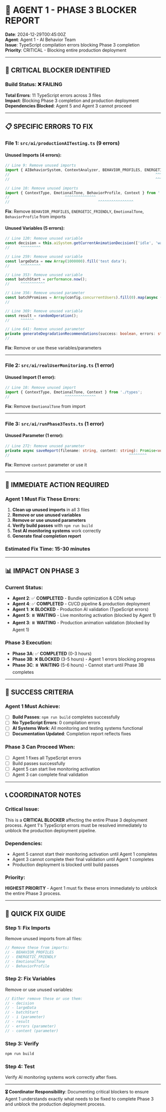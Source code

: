 # 🚨 AGENT 1 - PHASE 3 BLOCKER REPORT

**Date**: 2024-12-29T00:45:00Z  
**Agent**: Agent 1 - AI Behavior Team  
**Issue**: TypeScript compilation errors blocking Phase 3 completion  
**Priority**: CRITICAL - Blocking entire production deployment  

---

## 🚨 **CRITICAL BLOCKER IDENTIFIED**

### **Build Status**: ❌ **FAILING**
**Total Errors**: 11 TypeScript errors across 3 files  
**Impact**: Blocking Phase 3 completion and production deployment  
**Dependencies Blocked**: Agent 5 and Agent 3 cannot proceed

---

## 📋 **SPECIFIC ERRORS TO FIX**

### **File 1: `src/ai/productionAITesting.ts` (9 errors)**

#### **Unused Imports (4 errors):**
```typescript
// Line 9: Remove unused imports
import { AIBehaviorSystem, ContextAnalyzer, BEHAVIOR_PROFILES, ENERGETIC_FRIENDLY } from './index';
//                                                                  ^^^^^^^^^^^^^^^^^^^^
//                                                                  ^^^^^^^^^^^^^^^^^^^^

// Line 10: Remove unused imports  
import { ContextType, EmotionalTone, BehaviorProfile, Context } from './types';
//                         ^^^^^^^^^^^^^^
//                                        ^^^^^^^^^^^^^^^^
```

**Fix**: Remove `BEHAVIOR_PROFILES`, `ENERGETIC_FRIENDLY`, `EmotionalTone`, `BehaviorProfile` from imports

#### **Unused Variables (5 errors):**
```typescript
// Line 120: Remove unused variable
const decision = this.aiSystem.getCurrentAnimationDecision(['idle', 'wave', 'dance']);
//     ^^^^^^^^^

// Line 259: Remove unused variable
const largeData = new Array(1000000).fill('test data');
//     ^^^^^^^^^

// Line 353: Remove unused variable
const batchStart = performance.now();
//     ^^^^^^^^^^^

// Line 356: Remove unused parameter
const batchPromises = Array(config.concurrentUsers).fill(0).map(async (_, i) => {
//                                                                        ^

// Line 369: Remove unused variable
const result = randomOperation();
//     ^^^^^^

// Line 641: Remove unused parameter
private generateDegradationRecommendations(success: boolean, errors: string[]): string[] {
//                                                                      ^^^^^^
```

**Fix**: Remove or use these variables/parameters

---

### **File 2: `src/ai/realUserMonitoring.ts` (1 error)**

#### **Unused Import (1 error):**
```typescript
// Line 10: Remove unused import
import { ContextType, EmotionalTone, Context } from './types';
//                         ^^^^^^^^^^^^^^
```

**Fix**: Remove `EmotionalTone` from import

---

### **File 3: `src/ai/runPhase3Tests.ts` (1 error)**

#### **Unused Parameter (1 error):**
```typescript
// Line 272: Remove unused parameter
private async saveReport(filename: string, content: string): Promise<void> {
//                                                      ^^^^^^^^
```

**Fix**: Remove `content` parameter or use it

---

## 🎯 **IMMEDIATE ACTION REQUIRED**

### **Agent 1 Must Fix These Errors:**

1. **Clean up unused imports** in all 3 files
2. **Remove or use unused variables** 
3. **Remove or use unused parameters**
4. **Verify build passes** with `npm run build`
5. **Test AI monitoring systems** work correctly
6. **Generate final completion report**

### **Estimated Fix Time**: 15-30 minutes

---

## 📊 **IMPACT ON PHASE 3**

### **Current Status:**
- **Agent 2**: ✅ **COMPLETED** - Bundle optimization & CDN setup
- **Agent 4**: ✅ **COMPLETED** - CI/CD pipeline & production deployment
- **Agent 1**: ❌ **BLOCKED** - Production AI validation (TypeScript errors)
- **Agent 5**: ⏸️ **WAITING** - Live monitoring activation (blocked by Agent 1)
- **Agent 3**: ⏸️ **WAITING** - Production animation validation (blocked by Agent 1)

### **Phase 3 Execution:**
- **Phase 3A**: ✅ **COMPLETED** (0-3 hours)
- **Phase 3B**: ❌ **BLOCKED** (3-5 hours) - Agent 1 errors blocking progress
- **Phase 3C**: ⏸️ **WAITING** (5-6 hours) - Cannot start until Phase 3B completes

---

## 🚀 **SUCCESS CRITERIA**

### **Agent 1 Must Achieve:**
- [ ] **Build Passes**: `npm run build` completes successfully
- [ ] **No TypeScript Errors**: 0 compilation errors
- [ ] **AI Systems Work**: All monitoring and testing systems functional
- [ ] **Documentation Updated**: Completion report reflects fixes

### **Phase 3 Can Proceed When:**
- [ ] Agent 1 fixes all TypeScript errors
- [ ] Build passes successfully
- [ ] Agent 5 can start live monitoring activation
- [ ] Agent 3 can complete final validation

---

## 📞 **COORDINATOR NOTES**

### **Critical Issue:**
This is a **CRITICAL BLOCKER** affecting the entire Phase 3 deployment process. Agent 1's TypeScript errors must be resolved immediately to unblock the production deployment pipeline.

### **Dependencies:**
- Agent 5 cannot start their monitoring activation until Agent 1 completes
- Agent 3 cannot complete their final validation until Agent 1 completes
- Production deployment is blocked until build passes

### **Priority:**
**HIGHEST PRIORITY** - Agent 1 must fix these errors immediately to unblock the entire Phase 3 process.

---

## 🔧 **QUICK FIX GUIDE**

### **Step 1: Fix Imports**
Remove unused imports from all files:
```typescript
// Remove these from imports:
// - BEHAVIOR_PROFILES
// - ENERGETIC_FRIENDLY  
// - EmotionalTone
// - BehaviorProfile
```

### **Step 2: Fix Variables**
Remove or use unused variables:
```typescript
// Either remove these or use them:
// - decision
// - largeData
// - batchStart
// - i (parameter)
// - result
// - errors (parameter)
// - content (parameter)
```

### **Step 3: Verify**
```bash
npm run build
```

### **Step 4: Test**
Verify AI monitoring systems work correctly after fixes.

---

**🎖️ Coordinator Responsibility**: Documenting critical blockers to ensure Agent 1 understands exactly what needs to be fixed to complete Phase 3 and unblock the production deployment process.
